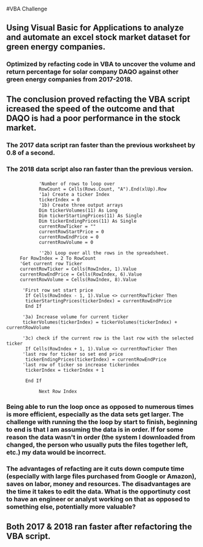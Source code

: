 #VBA Challenge

## Using Visual Basic for Applications to analyze and automate an excel stock market dataset for green energy companies. 

### Optimized by refacting code in VBA to uncover the volume and return percentage for solar company DAQO against other green energy companies from 2017-2018. 

## The conclusion proved refacting the VBA script icreased the speed of the outcome and that DAQO is had a poor performance in the stock market.  

### The 2017 data script ran faster than the previous worksheet by 0.8 of a second. 

### The 2018 data script also ran faster than the previous version. 

###
			 
			    'Number of rows to loop over
			    RowCount = Cells(Rows.Count, "A").End(xlUp).Row
			    '1a) Create a ticker Index
			    tickerIndex = 0
			    '1b) Create three output arrays
			    Dim tickerVolumes(11) As Long
			    Dim tickerStartingPrices(11) As Single
			    Dim tickerEndingPrices(11) As Single
			    currentRowTicker = ""
			    currentRowStartPrice = 0
			    currentRowEndPrice = 0
			    currentRowVolume = 0	
				
				''2b) Loop over all the rows in the spreadsheet.
         For RowIndex = 2 To RowCount
         'Get current row Ticker
         currentRowTicker = Cells(RowIndex, 1).Value
         currentRowEndPrice = Cells(RowIndex, 6).Value
         currentRowVolume = Cells(RowIndex, 8).Value
                
          'First row set start price
           If Cells(RowIndex - 1, 1).Value <> currentRowTicker Then
           tickerStartingPrices(tickerIndex) = currentRowEndPrice
           End If
                
          '3a) Increase volume for current ticker
          tickerVolumes(tickerIndex) = tickerVolumes(tickerIndex) + currentRowVolume
                
          '3c) check if the current row is the last row with the selected ticker
           If Cells(RowIndex + 1, 1).Value <> currentRowTicker Then
          'last row for ticker so set end price
           tickerEndingPrices(tickerIndex) = currentRowEndPrice
          'last row of ticker so increase tickerindex
           tickerIndex = tickerIndex + 1
                
           End If
				
				Next Row Index
        

### Being able to run the loop once as opposed to numerous times is more efficient, especially as the data sets get larger. The challenge with running the the loop by start to finish, beginning to end is that I am assuming the data is in order. If for some reason the data wasn't in order (the system I downloaded from changed, the person who usually puts the files together left, etc.) my data would be incorrect. 

### The advantages of refacting are it cuts down compute time (especially with large files purchased from Google or Amazon), saves on labor, money and resources. The disadvantages are the time it takes to edit the data. What is the opportinuty cost to have an engineer or analyst working on that as opposed to something else, potentially more valuable? 
 
## Both 2017 & 2018 ran faster after refactoring the VBA script. 

